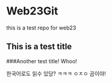 # Web23Git
this is a test repo for web23 

## This is a test title

###Another test title! Whoo!

한국어로도 읽수 있당? ㅋㅋㅋ ㅇㅈㅇ 곰이야!